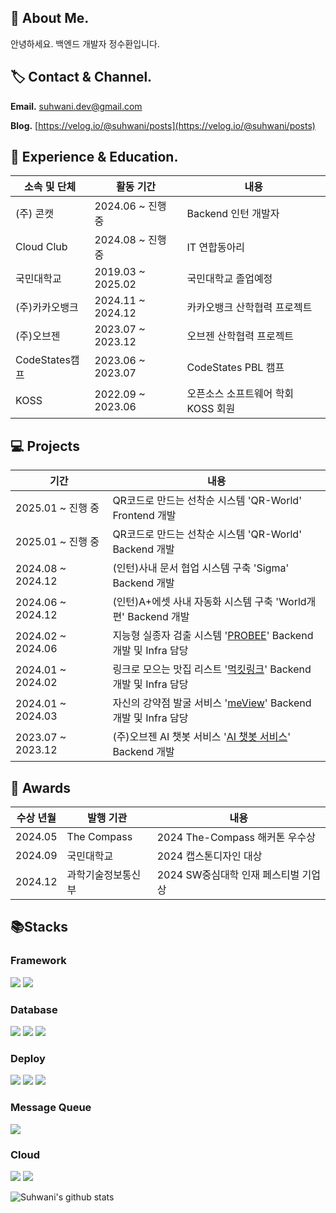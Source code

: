 ## 🙂 About Me.

안녕하세요. 백엔드 개발자 정수환입니다. 

## 🏷️ Contact & Channel.

**Email.** [suhwani.dev@gmail.com](https://github.com/su-hwani)

**Blog.** [https://velog.io/@suhwani/posts](https://velog.io/@suhwani/posts)


## 🚀 Experience & Education.

|소속 및 단체|활동 기간|내용|
|---|---|---|
|(주) 콘캣|2024.06 ~ 진행 중|Backend 인턴 개발자|
|Cloud Club|2024.08 ~ 진행 중|IT 연합동아리|　　
|국민대학교|2019.03 ~ 2025.02|국민대학교 졸업예정|
|(주)카카오뱅크|2024.11 ~ 2024.12|카카오뱅크 산학협력 프로젝트|　　　　　　　　
|(주)오브젠|2023.07 ~ 2023.12|오브젠 산학협력 프로젝트|
|CodeStates캠프|2023.06 ~ 2023.07|CodeStates PBL 캠프|
|KOSS|2022.09 ~ 2023.06|오픈소스 소프트웨어 학회 KOSS 회원|

## 💻 Projects

| 기간 | 내용 |
| --- | --- |
| 2025.01 ~ 진행 중　|QR코드로 만드는 선착순 시스템 '<a>QR-World</a>' Frontend 개발 |
| 2025.01 ~ 진행 중　|QR코드로 만드는 선착순 시스템 '<a>QR-World</a>' Backend 개발 |
| 2024.08 ~ 2024.12　|(인턴)사내 문서 협업 시스템 구축 '<a>Sigma</a>' Backend 개발 |
| 2024.06 ~ 2024.12　|(인턴)A+에셋 사내 자동화 시스템 구축 '<a>World개편</a>' Backend 개발　|　
| 2024.02 ~ 2024.06　|지능형 실종자 검출 시스템 '<a href="https://github.com/kookmin-sw/capstone-2024-14">PROBEE</a>' Backend 개발 및 Infra 담당　|
| 2024.01 ~ 2024.02　|링크로 모으는 맛집 리스트 '<a href="https://github.com/zzub-zzub-bak-sa/backend">먹킷링크</a>' Backend 개발 및 Infra 담당　|
| 2024.01 ~ 2024.03　|자신의 강약점 발굴 서비스 '<a href="https://github.com/meView/meView_Back">meView</a>' Backend 개발 및 Infra 담당|
| 2023.07 ~ 2023.12　|(주)오브젠 AI 챗봇 서비스 '<a href="https://github.com/su-hwani/kookmin-obzen-project">AI 챗봇 서비스</a>' Backend 개발 |　


## 🥇 Awards

|수상 년월|발행 기관|내용|
|---|---|---|
|2024.05| The Compass  | 2024 The-Compass 해커톤 우수상 |
|2024.09| 국민대학교 | 2024 캡스톤디자인 대상 |
|2024.12| 과학기술정보통신부 | 2024 SW중심대학 인재 페스티벌 기업상 |



## 📚Stacks
### Framework
<img src="https://img.shields.io/badge/SpringBoot-6DB33F.svg?&style=for-the-badge&logo=Springboot&logoColor=white" /> <img src="https://img.shields.io/badge/fastapi-%23009688.svg?&style=for-the-badge&logo=fastapi&logoColor=white" />
### Database
<img src="https://img.shields.io/badge/postgresql-%23336791.svg?&style=for-the-badge&logo=postgresql&logoColor=white" /> <img src="https://img.shields.io/badge/mongodb-%2347A248.svg?&style=for-the-badge&logo=mongodb&logoColor=white" /> <img src="https://img.shields.io/badge/elasticsearch-%23005571.svg?&style=for-the-badge&logo=elasticsearch&logoColor=white" />

### Deploy
<img src="https://img.shields.io/badge/docker-%232496ED.svg?&style=for-the-badge&logo=docker&logoColor=white" /> <img src="https://img.shields.io/badge/kubernetes-%23326CE5.svg?&style=for-the-badge&logo=kubernetes&logoColor=white" /> <img src="https://img.shields.io/badge/github%20actions-%232088FF.svg?&style=for-the-badge&logo=github%20actions&logoColor=white" />

### Message Queue
<img src="https://img.shields.io/badge/apache%20kafka-%23231F20.svg?&style=for-the-badge&logo=apache%20kafka&logoColor=white" />

### Cloud
<img src="https://img.shields.io/badge/amazon%20aws-%23232F3E.svg?&style=for-the-badge&logo=amazon%20aws&logoColor=white" /> <img src="https://img.shields.io/badge/naver-%2303C75A.svg?&style=for-the-badge&logo=naver&logoColor=white" />

![Suhwani's github stats](https://github-readme-stats.vercel.app/api?username=su-hwani&show_icons=true&theme=white) 

